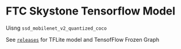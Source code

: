 # FTC Skystone Tensorflow Model

Uisng `ssd_mobilenet_v2_quantized_coco`

See [`releases`](https://github.com/ssysm/skystone-model/releases) for TFLite model and TensofFlow Frozen Graph
